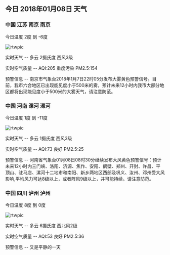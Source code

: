 ## 今日 2018年01月08日 天气
### 中国 江苏 南京 南京

今日温度 2度 到 -6度

![rtwpic](http://app1.showapi.com/weather/icon/day/01.png)

实时天气 -- 多云 2摄氏度 西风3级

实时空气质量 -- AQI:205 重度污染 PM2.5:154

预警信息 -- 南京市气象台2018年1月7日22时05分发布大雾黄色预警信号。目前，我市六合地区已出现能见度小于500米的雾，预计未来12小时内我市大部分地区都将出现能见度小于500米的大雾天气，请注意防范。
    
### 中国 河南 漯河 漯河

今日温度 1度 到 -11度

![rtwpic](http://app1.showapi.com/weather/icon/day/01.png)

实时天气 -- 多云 1摄氏度 西风3级

实时空气质量 -- AQI:73 良好 PM2.5:25

预警信息 -- 河南省气象台01月08日08时30分继续发布大风黄色预警信号：预计未来12小时内三门峡、洛阳、济源、焦作、安阳、鹤壁、郑州、开封、许昌、平顶山、驻马店、漯河十二地市和南阳、新乡两地区西部及巩义、汝州、邓州受大风影响,平均风力可达8级以上，或者阵风9级以上，并可能持续。请注意防范。
    
### 中国 四川 泸州 泸州

今日温度 8度 到 0度

![rtwpic](http://app1.showapi.com/weather/icon/day/01.png)

实时天气 -- 多云 6摄氏度 西北风2级

实时空气质量 -- AQI:53 良好 PM2.5:36

预警信息 -- 又是平静的一天
    